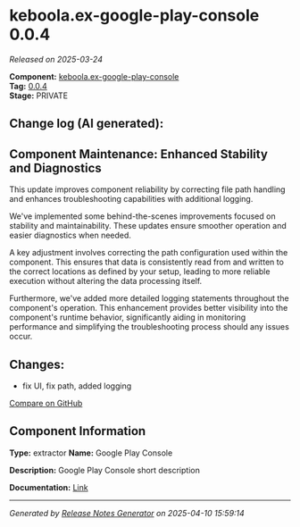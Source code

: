 #  keboola.ex-google-play-console 0.0.4

_Released on 2025-03-24_

**Component:** [keboola.ex-google-play-console](https://github.com/keboola/component-google-play-console)  
**Tag:** [0.0.4](https://github.com/keboola/component-google-play-console/releases/tag/0.0.4)  
**Stage:** PRIVATE


## Change log (AI generated):
## Component Maintenance: Enhanced Stability and Diagnostics
This update improves component reliability by correcting file path handling and enhances troubleshooting capabilities with additional logging.

We've implemented some behind-the-scenes improvements focused on stability and maintainability. These updates ensure smoother operation and easier diagnostics when needed.

A key adjustment involves correcting the path configuration used within the component. This ensures that data is consistently read from and written to the correct locations as defined by your setup, leading to more reliable execution without altering the data processing itself.

Furthermore, we've added more detailed logging statements throughout the component's operation. This enhancement provides better visibility into the component's runtime behavior, significantly aiding in monitoring performance and simplifying the troubleshooting process should any issues occur.



## Changes:



- fix UI, fix path, added logging 



[Compare on GitHub](https://github.com/keboola/component-google-play-console/compare/0.0.3...0.0.4)



## Component Information
**Type:** extractor
**Name:** Google Play Console

**Description:** Google Play Console short description


**Documentation:** [Link](https://github.com/keboola/component-google-play-console/blob/master/README.md)



---
_Generated by [Release Notes Generator](https://github.com/keboola/release-notes-generator)
on 2025-04-10 15:59:14_